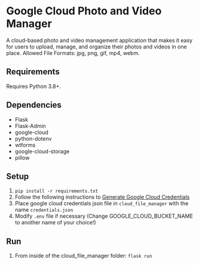 # Google Cloud Photo and Video Manager
A cloud-based photo and video management application that makes it easy for users to upload, manage, and organize their photos and videos in one place. Allowed File Formats: jpg, png, gif, mp4, webm.
## Requirements
Requires Python 3.8+.
## Dependencies
- Flask
- Flask-Admin
- google-cloud
- python-dotenv
- wtforms
- google-cloud-storage
- pillow
## Setup
1. `pip install -r requirements.txt`
2. Follow the following instructions to [Generate Google Cloud Credentials](https://stackoverflow.com/questions/75344294/how-to-generate-credentials-json-in-google-cloud-platform#answer-75344353)
3. Place google cloud credentials json file in `cloud_file_manager` with the name `credentials.json`
4. Modify `.env` file if necessary (Change GOOGLE_CLOUD_BUCKET_NAME to another name of your choice!)
## Run
1. From inside of the cloud_file_manager folder: `flask run`
